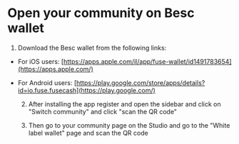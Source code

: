 # Open your community on Besc wallet

1. Download the Besc wallet from the following links:

* For iOS users: [https://apps.apple.com/il/app/fuse-wallet/id1491783654](https://apps.apple.com/)
* For Android users: [https://play.google.com/store/apps/details?id=io.fuse.fusecash](https://play.google.com/)

   2. After installing the app register and open the sidebar and click on "Switch community" and click "scan the QR code"

   3. Then go to your community page on the Studio and go to the "White label wallet" page and scan the QR code


